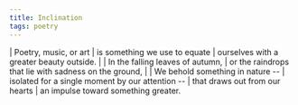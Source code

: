```yaml
---
title: Inclination
tags: poetry
---
```


| Poetry, music, or art
| is something we use to equate
| ourselves with a greater beauty outside.
|
| In the falling leaves of autumn,
| or the raindrops that lie with sadness on the ground,
|
| We behold something in nature --
| isolated for a single moment by our attention --
| that draws out from our hearts
| an impulse toward something greater.
